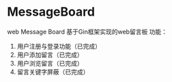 # MessageBoard
web Message Board
基于Gin框架实现的web留言板
功能：
1. 用户注册与登录功能（已完成）
2. 用户添加留言（已完成）
3. 用户浏览留言（已完成）
4. 留言关键字屏蔽（已完成）
